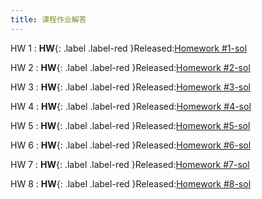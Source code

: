 ```yaml
---
title: 课程作业解答
---
```


HW 1
: **HW**{: .label .label-red }Released:[Homework #1-sol](https://basics.sjtu.edu.cn/~yangqizhe/pdf/la2025s/homework/LA-hw1-answer.pdf)  

HW 2
: **HW**{: .label .label-red }Released:[Homework #2-sol](https://basics.sjtu.edu.cn/~yangqizhe/pdf/la2025s/homework/LA-hw2-answer.pdf)  

HW 3
: **HW**{: .label .label-red }Released:[Homework #3-sol](https://basics.sjtu.edu.cn/~yangqizhe/pdf/la2025s/homework/LA-hw3-answer.pdf)  

HW 4
: **HW**{: .label .label-red }Released:[Homework #4-sol](https://basics.sjtu.edu.cn/~yangqizhe/pdf/la2025s/homework/LA-hw4-answer.pdf)  

HW 5
: **HW**{: .label .label-red }Released:[Homework #5-sol](https://basics.sjtu.edu.cn/~yangqizhe/pdf/la2025s/homework/LA-hw5-answer.pdf)  

HW 6
: **HW**{: .label .label-red }Released:[Homework #6-sol](https://basics.sjtu.edu.cn/~yangqizhe/pdf/la2025s/homework/LA-hw6-answer.pdf)  

HW 7
: **HW**{: .label .label-red }Released:[Homework #7-sol](https://basics.sjtu.edu.cn/~yangqizhe/pdf/la2025s/homework/LA-hw7-answer.pdf)  

HW 8
: **HW**{: .label .label-red }Released:[Homework #8-sol](https://basics.sjtu.edu.cn/~yangqizhe/pdf/la2025s/homework/LA-hw8-answer.pdf)  
